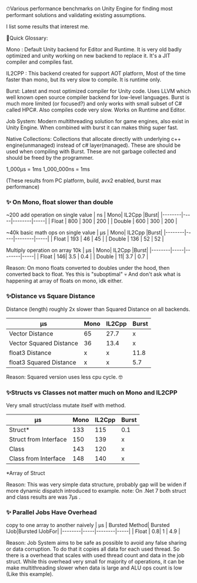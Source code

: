 
⏱Various performance benchmarks on Unity Engine for finding most performant solutions and validating existing assumptions.

I list some results that interest me.

📙Quick Glossary:

Mono : Default Unity backend for Editor and Runtime. It is very old badly optimized and unity working on new backend to replace it. It's a JIT compiler and compiles fast.

IL2CPP : This backend created for support AOT platform, Most of the time faster than mono, but its very slow to compile. It is runtime only.

Burst: Latest and most optimized compiler for Unity code. Uses LLVM which well known open source compiler backend for low-level languages. Burst is much more limited (or focused?) and only works with small subset of C# called HPC#. Also compiles code very slow. Works on Runtime and Editor.

Job System: Modern multithreading solution for game engines, also exist in Unity Engine. When combined with burst it can makes thing super fast.

Native Collections: Collections that allocate directly with underlying c++ engine(unmanaged) instead of c# layer(managed).
These are should be used when compiling with Burst. These are not garbage collected and should be freed by the programmer.

1_000µs = 1ms
1_000_000ns  = 1ms


(These results from PC platform, build, avx2 enabled, burst max performance)
### ✨ On Mono, float slower than double
~200 add operation on single value
|    ns  | Mono| IL2Cpp |Burst|
|--------|-----|--------|-----|
| Float  | 800 |    300    | 200 |
| Double | 600 |    300    | 200 |

~40k basic math ops on single value
|    µs  | Mono| IL2Cpp |Burst|
|--------|-----|--------|-----|
| Float  | 193 |    46    | 45  |
| Double | 136 |   52     | 52  |

Multiply operation on array 10k
|    µs  | Mono| IL2Cpp |Burst|
|--------|-----|--------|-----|
| Float  | 146|   3.5     | 0.4  |
| Double | 11|    3.7    | 0.7  |

Reason: On mono floats converted to doubles under the hood, then converted back to float. Yes this is "suboptimal" 💀
And don't ask what is happening at array of floats on mono, idk either.


### ✨Distance vs Square Distance
Distance (length) roughly 2x slower than Squared Distance on all backends.

|    µs  | Mono| IL2Cpp |Burst|
|--------|-----|--------|-----|
| Vector Distance| 65|   27.7     | x|
| Vector Squared Distance | 36|   13.4     | x|
| float3 Distance| x|    x    | 11.8|
| float3 Squared Distance | x|   x     | 5.7|

Reason: Squared version uses less cpu cycle. 🤓

### ✨Structs vs Classes not matter much on Mono and IL2CPP
Very small struct/class mutate itself with method.

|    µs  | Mono| IL2Cpp |Burst|
|--------|-----|--------|-----|
| Struct*| 133 |    115    | 0.1  |
| Struct from Interface | 150 |   139     | x |
| Class| 143 |  120      | x  |
| Class from Interface| 148 |    140    | x  |
*Array of Struct

Reason: This was very simple data structure, probably gap will be widen if more dynamic dispatch introduced to example.
note:  On  .Net 7 both struct and class results are was 7µs .

### ✨ Parallel Jobs Have Overhead
copy to one array to another naively
|    µs  | Bursted Method| Bursted IJob|Bursted IJobFor|
|--------|-----|--------|-----|
| Float  | 0.8|      1  | 4.9  |

Reason: Job System aims to be safe as possible to avoid any false sharing or data corruption. To do that it copies all data for each used thread. So there is a overhead that scales with used thread count and data in the job struct. While this overhead very small for majority of operations, it can be make multithreading slower when data is large and ALU ops count is low (Like this example).
